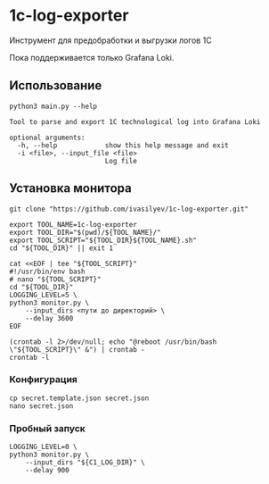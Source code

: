 # 1c-log-exporter

Инструмент для предобработки и выгрузки логов 1С

Пока поддерживается только Grafana Loki.

## Использование

```shell script
python3 main.py --help

Tool to parse and export 1C technological log into Grafana Loki

optional arguments:
  -h, --help            show this help message and exit
  -i <file>, --input_file <file>
                        Log file
```

## Установка монитора

```shell script
git clone "https://github.com/ivasilyev/1c-log-exporter.git"

export TOOL_NAME=1c-log-exporter
export TOOL_DIR="$(pwd)/${TOOL_NAME}/"
export TOOL_SCRIPT="${TOOL_DIR}${TOOL_NAME}.sh"
cd "${TOOL_DIR}" || exit 1

cat <<EOF | tee "${TOOL_SCRIPT}"
#!/usr/bin/env bash
# nano "${TOOL_SCRIPT}"
cd "${TOOL_DIR}"
LOGGING_LEVEL=5 \
python3 monitor.py \
    --input_dirs <пути до директорий> \
    --delay 3600
EOF

(crontab -l 2>/dev/null; echo "@reboot /usr/bin/bash \"${TOOL_SCRIPT}\" &") | crontab -
crontab -l
```

### Конфигурация

```shell script
cp secret.template.json secret.json
nano secret.json
```

### Пробный запуск

```shell script
LOGGING_LEVEL=0 \
python3 monitor.py \
    --input_dirs "${C1_LOG_DIR}" \
    --delay 900
```
